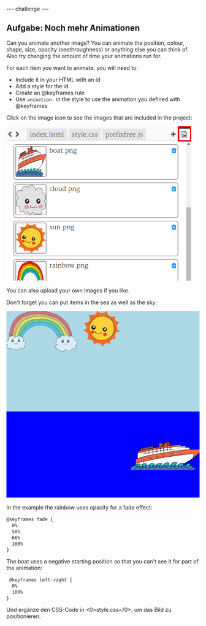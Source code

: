 \--- challenge \---

## Aufgabe: Noch mehr Animationen

Can you animate another image? You can animate the position, colour, shape, size, opacity (seethroughness) or anything else you can think of. Also try changing the amount of time your animations run for.

For each item you want to animate, you will need to:

+ Include it in your HTML with an id
+ Add a style for the id
+ Create an @keyframes rule
+ Use `animation:` in the style to use the animation you defined with @keyframes 

Click on the image icon to see the images that are included in the project:

![Screenshot](images/sunrise-images.png)

You can also upload your own images if you like.

Don't forget you can put items in the sea as well as the sky:

![Screenshot](images/sunrise-boat.png)

In the example the rainbow uses opacity for a fade effect:

    @keyframes fade {
      0%  
      50% 
      66% 
      100%  
    }
    

The boat uses a negative starting position so that you can't see it for part of the animation:

     @keyframes left-right {
      0%   
      100% 
    }
    

Und ergänze den CSS-Code in <0>style.css</0>, um das Bild zu positionieren.